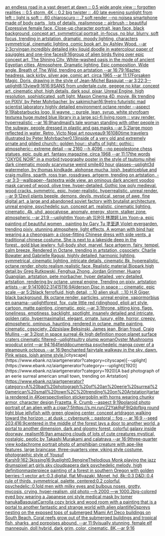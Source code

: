 [an endless road in a vast desert at dawn :: 0.5 wide angle view :: forgotten realities :: 0.5 storm, 4K,:: 0.2 big twister :: .40 late evening sunlight from left :: light is soft :: .60 chiaroscuro  :: .7 soft render --no noise](https://www.ebank.nz/aiartgenerator?category=an%20endless%20road%20in%20a%20vast%20desert%20at%20dawn%20%3A%3A%200.5%20wide%20angle%20view%20%3A%3A%20forgotten%20realities%20%3A%3A%200.5%20storm%2C%204K%2C%3A%3A%200.2%20big%20twister%20%3A%3A%20.40%20late%20evening%20sunlight%20from%20left%20%3A%3A%20light%20is%20soft%20%3A%3A%20.60%20chiaroscuro%20%20%3A%3A%20.7%20soft%20render%20--no%20noise)[a smartphone made of body parts , lots of details, realism](https://www.ebank.nz/aiartgenerator?category=a%20smartphone%20made%20of%20body%20parts%20%2C%20lots%20of%20details%2C%20realism)[nose :: airbrush :: beautiful Expressive female face, Close-up character portrait, lean face, black background, concept art, symmetrical portrait, in-focus, no blur, blurry, soft focus, trending in artstation, dramatic, moody lighting, characters symmetrical, cinematic lighting, comic book art, by Ashley Wood. --ar 2:3](https://www.ebank.nz/aiartgenerator?category=nose%20%3A%3A%20airbrush%20%3A%3A%20beautiful%20Expressive%20female%20face%2C%20Close-up%20character%20portrait%2C%20lean%20face%2C%20black%20background%2C%20concept%20art%2C%20symmetrical%20portrait%2C%20in-focus%2C%20no%20blur%2C%20blurry%2C%20soft%20focus%2C%20trending%20in%20artstation%2C%20dramatic%2C%20moody%20lighting%2C%20characters%20symmetrical%2C%20cinematic%20lighting%2C%20comic%20book%20art%2C%20by%20Ashley%20Wood.%20--ar%202%3A3)[crying](https://www.ebank.nz/aiartgenerator?category=crying)[an incredibly detailed inky liquid doodle in watercolour paper of squiggles and one-line faces](https://www.ebank.nz/aiartgenerator?category=an%20incredibly%20detailed%20inky%20liquid%20doodle%20in%20watercolour%20paper%20of%20squiggles%20and%20one-line%20faces)[9:16](https://www.ebank.nz/aiartgenerator?category=9%3A16)[group of alien birds flying over epic concept art, The Shining City, White-washed oasis in the mode of ancient Egyptian cities, Atmosphere, Dramatic lighting, Epic composition, Wide angle, Breath of The Wild, trending on artstation --ar 16:7](https://www.ebank.nz/aiartgenerator?category=group%20of%20alien%20birds%20flying%20over%20epic%20concept%20art%2C%20The%20Shining%20City%2C%20White-washed%20oasis%20in%20the%20mode%20of%20ancient%20Egyptian%20cities%2C%20Atmosphere%2C%20Dramatic%20lighting%2C%20Epic%20composition%2C%20Wide%20angle%2C%20Breath%20of%20The%20Wild%2C%20trending%20on%20artstation%20--ar%2016%3A7)[9:16](https://www.ebank.nz/aiartgenerator?category=9%3A16)[aztec headress, jack kirby, silver age, comic art, circa 1965 --ar 11:17](https://www.ebank.nz/aiartgenerator?category=aztec%20headress%2C%20jack%20kirby%2C%20silver%20age%2C%20comic%20art%2C%20circa%201965%20--ar%2011%3A17)[Forsaken Magic, Doris, drawing in the style of Jean-Michel Basquiat --ar 3:2](https://www.ebank.nz/aiartgenerator?category=Forsaken%20Magic%2C%20Doris%2C%20drawing%20in%20the%20style%20of%20Jean-Michel%20Basquiat%20--ar%203%3A2)[2:3](https://www.ebank.nz/aiartgenerator?category=2%3A3)[--uplight](https://www.ebank.nz/aiartgenerator?category=--uplight)[8:13](https://www.ebank.nz/aiartgenerator?category=8%3A13)[view](https://www.ebank.nz/aiartgenerator?category=view)[9:16](https://www.ebank.nz/aiartgenerator?category=9%3A16)[16:9](https://www.ebank.nz/aiartgenerator?category=16%3A9)[SANS from undertale,cute, gegege no kitar, concept art, cinematic shot, high details, dark soul, pixar, Unreal Engine, high resolution, sophisticated, soft light, Maxon Cinema 4D, movie, 8k trending on PIXIV, by Peter Mohrbacher, by sakimichan](https://www.ebank.nz/aiartgenerator?category=SANS%20from%20undertale%2Ccute%2C%20gegege%20no%20kitar%2C%20concept%20art%2C%20cinematic%20shot%2C%20high%20details%2C%20dark%20soul%2C%20pixar%2C%20Unreal%20Engine%2C%20high%20resolution%2C%20sophisticated%2C%20soft%20light%2C%20Maxon%20Cinema%204D%2C%20movie%2C%208k%20trending%20on%20PIXIV%2C%20by%20Peter%20Mohrbacher%2C%20by%20sakimichan)[16:9](https://www.ebank.nz/aiartgenerator?category=16%3A9)[retro futuristic mad scientist laboratory highly detailed environment octane render --aspect 9:19](https://www.ebank.nz/aiartgenerator?category=retro%20futuristic%20mad%20scientist%20laboratory%20highly%20detailed%20environment%20octane%20render%20--aspect%209%3A19)[lab](https://www.ebank.nz/aiartgenerator?category=lab)[starbucks logo, lil wayne. :: purple, lean, syrup, white styrofoam texture](https://www.ebank.nz/aiartgenerator?category=starbucks%20logo%2C%20lil%20wayne.%20%3A%3A%20purple%2C%20lean%2C%20syrup%2C%20white%20styrofoam%20texture)[a huge muted blue library in a large sci-fi living room :: vray render, hyperrealistic --ar 16:9](https://www.ebank.nz/aiartgenerator?category=a%20huge%20muted%20blue%20library%20in%20a%20large%20sci-fi%20living%20room%20%3A%3A%20vray%20render%2C%20hyperrealistic%20--ar%2016%3A9)[handmaid’s tale woman standing with other people in the subway, people dressed in plastic and gas masks --ar 5:2](https://www.ebank.nz/aiartgenerator?category=handmaid%E2%80%99s%20tale%20woman%20standing%20with%20other%20people%20in%20the%20subway%2C%20people%20dressed%20in%20plastic%20and%20gas%20masks%20--ar%205%3A2)[large moon reflected in water, Retro, Victo Ngai art nouveau](https://www.ebank.nz/aiartgenerator?category=large%20moon%20reflected%20in%20water%2C%20Retro%2C%20Victo%20Ngai%20art%20nouveau)[9:16](https://www.ebank.nz/aiartgenerator?category=9%3A16)[1080](https://www.ebank.nz/aiartgenerator?category=1080)[time travelers illustrated by Peter Mohrbacher](https://www.ebank.nz/aiartgenerator?category=time%20travelers%20illustrated%20by%20Peter%20Mohrbacher)[0.13](https://www.ebank.nz/aiartgenerator?category=0.13)[inside of a very old and extremely ornate and gilded church:: golden hour:: shafts of light:: gothic:: atmospheric:: extreme detail --w 2160  --h 4096 --no people](https://www.ebank.nz/aiartgenerator?category=inside%20of%20a%20very%20old%20and%20extremely%20ornate%20and%20gilded%20church%3A%3A%20golden%20hour%3A%3A%20shafts%20of%20light%3A%3A%20gothic%3A%3A%20atmospheric%3A%3A%20extreme%20detail%20--w%202160%20%20--h%204096%20--no%20people)[stone chess statues, epic, pulp art, fantasy magazine, circa 1968 --ar 11:17](https://www.ebank.nz/aiartgenerator?category=stone%20chess%20statues%2C%20epic%2C%20pulp%20art%2C%20fantasy%20magazine%2C%20circa%201968%20--ar%2011%3A17)[the words "OXYDE NOIR" in a morbid typography poster in the style of tsutomu nihei dark cinematic moody scary](https://www.ebank.nz/aiartgenerator?category=the%20words%20%22OXYDE%20NOIR%22%20in%20a%20morbid%20typography%20poster%20in%20the%20style%20of%20tsutomu%20nihei%20dark%20cinematic%20moody%20scary)[nurse weird smile](https://www.ebank.nz/aiartgenerator?category=nurse%20weird%20smile)[40 hour glasses](https://www.ebank.nz/aiartgenerator?category=40%20hour%20glasses)[--uplight](https://www.ebank.nz/aiartgenerator?category=--uplight)[3d watermelon,  by thomas kindkade, alphonse mucha, loish, beatriceblue and craig mullins, sparth, ross tran, rossdraws, artgerm, trending on artstation, --ar 3:3](https://www.ebank.nz/aiartgenerator?category=3d%20watermelon%2C%20%20by%20thomas%20kindkade%2C%20alphonse%20mucha%2C%20loish%2C%20beatriceblue%20and%20craig%20mullins%2C%20sparth%2C%20ross%20tran%2C%20rossdraws%2C%20artgerm%2C%20trending%20on%20artstation%2C%20--ar%203%3A3)[--wallpaper](https://www.ebank.nz/aiartgenerator?category=--wallpaper)[--fast](https://www.ebank.nz/aiartgenerator?category=--fast)[extra wide view. an ominous dark ancient voodoo mask carved of wood. olive tree. hyper-detailed. Gothic low poly medieval. wood cracks. symmetric. epic. hyper-realistic. hyperrealistic. unreal render. --ar 9:12](https://www.ebank.nz/aiartgenerator?category=extra%20wide%20view.%20an%20ominous%20dark%20ancient%20voodoo%20mask%20carved%20of%20wood.%20olive%20tree.%20hyper-detailed.%20Gothic%20low%20poly%20medieval.%20wood%20cracks.%20symmetric.%20epic.%20hyper-realistic.%20hyperrealistic.%20unreal%20render.%20--ar%209%3A12)[evil plants beeple, demons, devils, mystical, sense of awe, fine digital art, a large and abandoned soviet factory with brutalist architecture, unreal engine, psychedelic sun, concept art, realistic, cinematic lighting, cinematic, 4k, uhd, apocalypse, anomaly, energy, storm, stalker zone, atmospheric --ar 21:9 --uplight](https://www.ebank.nz/aiartgenerator?category=evil%20plants%20beeple%2C%20demons%2C%20devils%2C%20mystical%2C%20sense%20of%20awe%2C%20fine%20digital%20art%2C%20a%20large%20and%20abandoned%20soviet%20factory%20with%20brutalist%20architecture%2C%20unreal%20engine%2C%20psychedelic%20sun%2C%20concept%20art%2C%20realistic%2C%20cinematic%20lighting%2C%20cinematic%2C%204k%2C%20uhd%2C%20apocalypse%2C%20anomaly%2C%20energy%2C%20storm%2C%20stalker%20zone%2C%20atmospheric%20--ar%2021%3A9%20--uplight)[Im Yoon-ah 임윤아 林潤妸 Lim Yoon-a, epic painting of beautiful women , painting by Gary Tu 塗至道,Violet-evergarden, trending pixiv, stunning atmosphere, light effects, A woman with bind hair wearing a a cheongsam; a close-fitting Chinese dress with side vents, a traditional chinese costume. She is next to a lakeside deep in the forest..,gold blue jewlery, full-body shot, marvel, face artgerm, fairy, tempel, calm breeze, Rendered in Octane, trending in artstation, cgsociety, Charlie Bowater and Gabrielle Ragusi, highly detailed, harmonic lighting, symmetrical, cinematic lighting, intricate details, cinematic 8k, hyperealistic, octane render, photo realism,realistic face, Realistic material,Biopark,high detail,by Greg Rutkowski, Fenghua Zhong, Jordan Grimmer, Huang Guangjian, artstation, pete morbacher, hyper detailed, very detailed, artstation, rendering by octane, unreal engine, Trending on pixiv, artstation artists --ar 9:14](https://www.ebank.nz/aiartgenerator?category=Im%20Yoon-ah%20%EC%9E%84%EC%9C%A4%EC%95%84%20%E6%9E%97%E6%BD%A4%E5%A6%B8%20Lim%20Yoon-a%2C%20epic%20painting%20of%20beautiful%20women%20%2C%20painting%20by%20Gary%20Tu%20%E5%A1%97%E8%87%B3%E9%81%93%2CViolet-evergarden%2C%20trending%20pixiv%2C%20stunning%20atmosphere%2C%20light%20effects%2C%20A%20woman%20with%20bind%20hair%20wearing%20a%20a%20cheongsam%3B%20a%20close-fitting%20Chinese%20dress%20with%20side%20vents%2C%20a%20traditional%20chinese%20costume.%20She%20is%20next%20to%20a%20lakeside%20deep%20in%20the%20forest..%2Cgold%20blue%20jewlery%2C%20full-body%20shot%2C%20marvel%2C%20face%20artgerm%2C%20fairy%2C%20tempel%2C%20calm%20breeze%2C%20Rendered%20in%20Octane%2C%20trending%20in%20artstation%2C%20cgsociety%2C%20Charlie%20Bowater%20and%20Gabrielle%20Ragusi%2C%20highly%20detailed%2C%20harmonic%20lighting%2C%20symmetrical%2C%20cinematic%20lighting%2C%20intricate%20details%2C%20cinematic%208k%2C%20hyperealistic%2C%20octane%20render%2C%20photo%20realism%2Crealistic%20face%2C%20Realistic%20material%2CBiopark%2Chigh%20detail%2Cby%20Greg%20Rutkowski%2C%20Fenghua%20Zhong%2C%20Jordan%20Grimmer%2C%20Huang%20Guangjian%2C%20artstation%2C%20pete%20morbacher%2C%20hyper%20detailed%2C%20very%20detailed%2C%20artstation%2C%20rendering%20by%20octane%2C%20unreal%20engine%2C%20Trending%20on%20pixiv%2C%20artstation%20artists%20--ar%209%3A14)[1080](https://www.ebank.nz/aiartgenerator?category=1080)[2:3](https://www.ebank.nz/aiartgenerator?category=2%3A3)[1415](https://www.ebank.nz/aiartgenerator?category=1415)[1](https://www.ebank.nz/aiartgenerator?category=1)[16:9](https://www.ebank.nz/aiartgenerator?category=16%3A9)[Alderson Disc in space : : cinematic, epic scale --ar 5:2](https://www.ebank.nz/aiartgenerator?category=Alderson%20Disc%20in%20space%20%3A%20%3A%20cinematic%2C%20epic%20scale%20--ar%205%3A2)[black ferrofluid, high detail, ::.10 alien skull, ::.10 H.R Giger, black background, 8k octane render, particles, unreal engine, vapor](https://www.ebank.nz/aiartgenerator?category=black%20ferrofluid%2C%20high%20detail%2C%20%3A%3A.10%20alien%20skull%2C%20%3A%3A.10%20H.R%20Giger%2C%20black%20background%2C%208k%20octane%20render%2C%20particles%2C%20unreal%20engine%2C%20vapor)[morbius en panama](https://www.ebank.nz/aiartgenerator?category=morbius%20en%20panama)[--uplight](https://www.ebank.nz/aiartgenerator?category=--uplight)[forest, fox, cute little red ridinghood, elioli art style, cartoon, matte painting, cinematic, epic —ar 3:1](https://www.ebank.nz/aiartgenerator?category=forest%2C%20fox%2C%20cute%20little%20red%20ridinghood%2C%20elioli%20art%20style%2C%20cartoon%2C%20matte%20painting%2C%20cinematic%2C%20epic%20%E2%80%94ar%203%3A1)[throne, sitting king, flags, loneliness, emptiness, backlight, spotlight, insanely detailed and intricate, golden ratio, hypermaximalist, elegant, ornate, luxury, elite, horror, creepy, atmospheric, ominous, haunting, rendered in octane, matte painting, cinematic, cgsociety, Zdzsislaw Beksinski, James jean, Brian froud, Craig Mullins --ar 3:2](https://www.ebank.nz/aiartgenerator?category=throne%2C%20sitting%20king%2C%20flags%2C%20loneliness%2C%20emptiness%2C%20backlight%2C%20spotlight%2C%20insanely%20detailed%20and%20intricate%2C%20golden%20ratio%2C%20hypermaximalist%2C%20elegant%2C%20ornate%2C%20luxury%2C%20elite%2C%20horror%2C%20creepy%2C%20atmospheric%2C%20ominous%2C%20haunting%2C%20rendered%20in%20octane%2C%20matte%20painting%2C%20cinematic%2C%20cgsociety%2C%20Zdzsislaw%20Beksinski%2C%20James%20jean%2C%20Brian%20froud%2C%20Craig%20Mullins%20--ar%203%3A2)[lost in space surreal 4k high definition moon planet surface craters cinematic filtered](https://www.ebank.nz/aiartgenerator?category=lost%20in%20space%20surreal%204k%20high%20definition%20moon%20planet%20surface%20craters%20cinematic%20filtered)[--uplight](https://www.ebank.nz/aiartgenerator?category=--uplight)[sultry plump woman](https://www.ebank.nz/aiartgenerator?category=sultry%20plump%20woman)[Oyster Mushrooms woodcut print —ar 94:164](https://www.ebank.nz/aiartgenerator?category=Oyster%20Mushrooms%20woodcut%20print%20%E2%80%94ar%2094%3A164)[field](https://www.ebank.nz/aiartgenerator?category=field)[documents](https://www.ebank.nz/aiartgenerator?category=documents)[a psychedelic manga cover of a steampunk octopus --ar 16:9](https://www.ebank.nz/aiartgenerator?category=a%20psychedelic%20manga%20cover%20of%20a%20steampunk%20octopus%20--ar%2016%3A9)[enchanted fairytale walkway in the sky. dawn. Pink wisps. loish anime style.](https://www.ebank.nz/aiartgenerator?category=enchanted%20fairytale%20walkway%20in%20the%20sky.%20dawn.%20Pink%20wisps.%20loish%20anime%20style.)[cityscape](https://www.ebank.nz/aiartgenerator?category=cityscape)[--uplight](https://www.ebank.nz/aiartgenerator?category=--uplight)[1920](https://www.ebank.nz/aiartgenerator?category=1920)[A bad photograph of an eerie surreal american small town, trending on Artstation](https://www.ebank.nz/aiartgenerator?category=A%20bad%20photograph%20of%20an%20eerie%20surreal%20american%20small%20town%2C%20trending%20on%20Artstation)[tartaria rendered in 4K](https://www.ebank.nz/aiartgenerator?category=tartaria%20rendered%20in%204K)[perspective](https://www.ebank.nz/aiartgenerator?category=perspective)[lion sticker](https://www.ebank.nz/aiartgenerator?category=lion%20sticker)[goblin with horns wearing chunky armor, character design   Frazetta, R. Crumb --aspect 9:19](https://www.ebank.nz/aiartgenerator?category=goblin%20with%20horns%20wearing%20chunky%20armor%2C%20character%20design%20%20%20Frazetta%2C%20R.%20Crumb%20--aspect%209%3A19)[polaroid photo portrait of an alien with a cigar](https://www.ebank.nz/aiartgenerator?category=polaroid%20photo%20portrait%20of%20an%20alien%20with%20a%20cigar)[7:5](https://www.ebank.nz/aiartgenerator?category=7%3A5)[<https://s.mj.run/Z2YakRgF9iQ>](https://www.ebank.nz/aiartgenerator?category=%3Chttps%3A//s.mj.run/Z2YakRgF9iQ%3E)[dof](https://www.ebank.nz/aiartgenerator?category=dof)[big round light blue jellyfish with green glowing center, concept art](https://www.ebank.nz/aiartgenerator?category=big%20round%20light%20blue%20jellyfish%20with%20green%20glowing%20center%2C%20concept%20art)[dragon walking toward the horizon :: at dusk :: cyberpunk :: pastoral :: fog -- ar 16:9 --seed 20](https://www.ebank.nz/aiartgenerator?category=dragon%20walking%20toward%20the%20horizon%20%3A%3A%20at%20dusk%20%3A%3A%20cyberpunk%20%3A%3A%20pastoral%20%3A%3A%20fog%20--%20ar%2016%3A9%20--seed%2020)[3:4](https://www.ebank.nz/aiartgenerator?category=3%3A4)[16:9](https://www.ebank.nz/aiartgenerator?category=16%3A9)[centered in the middle of the forest lays a door to another world, a portal to another dimension, dark and gloomy forest, colorful galaxy inside doorway, realism](https://www.ebank.nz/aiartgenerator?category=centered%20in%20the%20middle%20of%20the%20forest%20lays%20a%20door%20to%20another%20world%2C%20a%20portal%20to%20another%20dimension%2C%20dark%20and%20gloomy%20forest%2C%20colorful%20galaxy%20inside%20doorway%2C%20realism)[16:9](https://www.ebank.nz/aiartgenerator?category=16%3A9)[an amazing clouds of lots of cute creatures mystical, nostalgic, peotic by Takashi Murakami and calatrava --ar 16:9](https://www.ebank.nz/aiartgenerator?category=an%20amazing%20clouds%20of%20lots%20of%20cute%20creatures%20mystical%2C%20nostalgic%2C%20peotic%20by%20Takashi%20Murakami%20and%20calatrava%20--ar%2016%3A9)[three-quarter view kodachrome portrait photo of amphibian creature with ape-like features, large braincase, three-quarters view, viking style costume, photographic style of Yousuf Karsh](https://www.ebank.nz/aiartgenerator?category=three-quarter%20view%20kodachrome%20portrait%20photo%20of%20amphibian%20creature%20with%20ape-like%20features%2C%20large%20braincase%2C%20three-quarters%20view%2C%20viking%20style%20costume%2C%20photographic%20style%20of%20Yousuf%20Karsh)[9:16](https://www.ebank.nz/aiartgenerator?category=9%3A16)[2:3](https://www.ebank.nz/aiartgenerator?category=2%3A3)[kissing](https://www.ebank.nz/aiartgenerator?category=kissing)[16:9](https://www.ebank.nz/aiartgenerator?category=16%3A9)[uplight](https://www.ebank.nz/aiartgenerator?category=uplight)[0.9](https://www.ebank.nz/aiartgenerator?category=0.9)[engine](https://www.ebank.nz/aiartgenerator?category=engine)[Thelodious Monk playing the jazz drums](https://www.ebank.nz/aiartgenerator?category=Thelodious%20Monk%20playing%20the%20jazz%20drums)[](https://www.ebank.nz/aiartgenerator?category=)[pixel art,girls,sky,cloud](https://www.ebank.nz/aiartgenerator?category=pixel%20art%2Cgirls%2Csky%2Ccloud)[paper](https://www.ebank.nz/aiartgenerator?category=paper)[a dark psychedelic melody, high definition](https://www.ebank.nz/aiartgenerator?category=a%20dark%20psychedelic%20melody%2C%20high%20definition)[masterpiece painting of a forest in southern Oregon with golden berries::1 vector art::0.3 digital, flat Miyazaki, Monet, hd, 8k::0.3 D&D::0.4 rule of thirds, symmetrical, palette, centered:0.2 colorful, psychedelic::0.1](https://www.ebank.nz/aiartgenerator?category=masterpiece%20painting%20of%20a%20forest%20in%20southern%20Oregon%20with%20golden%20berries%3A%3A1%20vector%20art%3A%3A0.3%20digital%2C%20flat%20Miyazaki%2C%20Monet%2C%20hd%2C%208k%3A%3A0.3%20D%26D%3A%3A0.4%20rule%20of%20thirds%2C%20symmetrical%2C%20palette%2C%20centered%3A0.2%20colorful%2C%20psychedelic%3A%3A0.1)[old men with milky eyes and bulbous noses, grotty, mycosis, crying, hyper-realism, old photo —h 2000 —w 1000](https://www.ebank.nz/aiartgenerator?category=old%20men%20with%20milky%20eyes%20and%20bulbous%20noses%2C%20grotty%2C%20mycosis%2C%20crying%2C%20hyper-realism%2C%20old%20photo%20%E2%80%94h%202000%20%E2%80%94w%201000)[.2](https://www.ebank.nz/aiartgenerator?category=.2)[big-colored eyed boy wearing a Japanese oni style medical mask by tomer hanuka](https://www.ebank.nz/aiartgenerator?category=big-colored%20eyed%20boy%20wearing%20a%20Japanese%20oni%20style%20medical%20mask%20by%20tomer%20hanuka)[Basquiat](https://www.ebank.nz/aiartgenerator?category=Basquiat)[Carroll](https://www.ebank.nz/aiartgenerator?category=Carroll)[a cozy brick and wood room with a painting that is a portal to another fantastic and strange world with alien plantlife](https://www.ebank.nz/aiartgenerator?category=a%20cozy%20brick%20and%20wood%20room%20with%20a%20painting%20that%20is%20a%20portal%20to%20another%20fantastic%20and%20strange%20world%20with%20alien%20plantlife)[Ospreys nesting on the exposed tops of submerged Miami Art Deco buildings on South Beach. Coral reefs grow out of the submerged buildings and tropical fish, sharks, and porpoises abound. --ar 11:9](https://www.ebank.nz/aiartgenerator?category=Ospreys%20nesting%20on%20the%20exposed%20tops%20of%20submerged%20Miami%20Art%20Deco%20buildings%20on%20South%20Beach.%20Coral%20reefs%20grow%20out%20of%20the%20submerged%20buildings%20and%20tropical%20fish%2C%20sharks%2C%20and%20porpoises%20abound.%20--ar%2011%3A9)[visually stunning, female elf mannequin, doll hybrid, dark grim, color, cinematic, 8K,--ar 9:16](https://www.ebank.nz/aiartgenerator?category=visually%20stunning%2C%20female%20elf%20mannequin%2C%20doll%20hybrid%2C%20dark%20grim%2C%20color%2C%20cinematic%2C%208K%2C--ar%209%3A16)